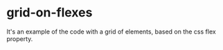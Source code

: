 # grid-on-flexes
It's an example of the code with a grid of elements, based on the css flex property.
